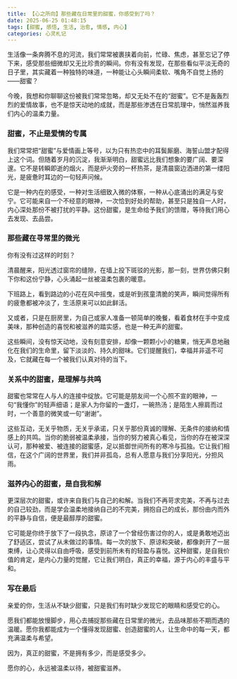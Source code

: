 ```yaml
---
title: 【心之所向】那些藏在日常里的甜蜜，你感受到了吗？
date: 2025-06-25 01:48:15
tags: [甜蜜, 感悟, 生活, 治愈, 情感, 内心]
categories: 心灵札记
---
```


生活像一条奔腾不息的河流，我们常常被裹挟着向前，忙碌、焦虑，甚至忘记了停下来，感受那些细微却又无比珍贵的瞬间。你有没有发现，在那些看似平淡无奇的日子里，其实藏着一种独特的味道，一种能让心头瞬间柔软、嘴角不自觉上扬的——甜蜜？

今晚，我想和你聊聊这份被我们常常忽略，却又无处不在的“甜蜜”。它不是轰轰烈烈的爱情故事，也不是惊天动地的成就，而是那些渗透在日常肌理中，悄然滋养我们内心的温柔力量。

### 甜蜜，不止是爱情的专属

我们常常把“甜蜜”与爱情画上等号，以为只有热恋中的耳鬓厮磨、海誓山盟才配得上这个词。但随着岁月的沉淀，我渐渐明白，甜蜜远比我们想象的要广阔、要深邃。它不是转瞬即逝的烟火，而是炉火旁的一杯热茶，是清晨窗边洒进的第一缕阳光，是疲惫时耳边的一句轻声问候。

它是一种内在的感受，一种对生活细致入微的体察，一种从心底涌出的满足与安宁。它可能来自一个不经意的眼神，一次恰到好处的帮助，甚至只是独自一人时，内心深处那份不被打扰的平静。这份甜蜜，是生命给予我们的馈赠，等待我们用心去发现、去品尝。

### 那些藏在寻常里的微光

你有没有过这样的时刻？

清晨醒来，阳光透过窗帘的缝隙，在墙上投下斑驳的光影，那一刻，世界仿佛只剩下你和这份宁静，心头涌起一丝被温柔包裹的暖意。

下班路上，看到路边的小花在风中摇曳，或是听到孩童清脆的笑声，瞬间觉得所有的疲惫都被冲淡了，生活原来可以如此鲜活。

又或者，只是在厨房里，为自己或家人准备一顿简单的晚餐，看着食材在手中变成美味，那种创造的喜悦和被滋养的踏实感，也是一种无声的甜蜜。

这些瞬间，没有惊天动地，没有刻意安排，却像一颗颗小小的糖果，悄无声息地融化在我们的生命里，留下淡淡的、持久的甜味。它们提醒我们，幸福并非遥不可及，它就藏在每一个被我们认真对待的当下。

### 关系中的甜蜜，是理解与共鸣

甜蜜也常常在人与人的连接中绽放。它可能是朋友间一个心照不宣的眼神，一句“我懂你”的轻声细语；是家人为你留的一盏灯，一碗热汤；是陌生人擦肩而过时，一个善意的微笑或一句“谢谢”。

这些互动，无关乎物质，无关乎承诺，只关乎那份真诚的理解、无条件的接纳和情感上的共鸣。当你的脆弱被温柔承接，当你的努力被真心看见，当你的存在被深深认可，那种被爱、被连接的甜蜜感，足以抵御世间所有的寒冷与孤独。它让我们相信，在这个广阔的世界里，我们并非孤岛，总有人愿意与我们分享阳光，分担风雨。

### 滋养内心的甜蜜，是自我和解

更深层次的甜蜜，或许来自我们与自己的和解。当我们不再苛求完美，不再与过去的自己较劲，而是学会温柔地接纳自己的不完美，拥抱自己的成长，那份由内而外的平静与自信，便是最醇厚的甜蜜。

它可能是你终于放下了一段执念，原谅了一个曾经伤害过你的人，或是勇敢地迈出了舒适区，尝试了从未做过的事情。每一次的放下、原谅和突破，都像剥开了一层束缚，让心灵得以自由呼吸，感受到前所未有的轻盈与喜悦。这种甜蜜，是自我价值的肯定，是内心力量的觉醒，它让我们明白，真正的幸福，源于内心的丰盛与平和。

### 写在最后

亲爱的你，生活从不缺少甜蜜，只是我们有时缺少发现它的眼睛和感受它的心。

愿我们都能放慢脚步，用心去捕捉那些藏在日常里的微光，去品味那些不期而遇的温暖。愿你我都能成为一个懂得发现甜蜜、创造甜蜜的人，让生命中的每一天，都充满温柔与希望。

因为，真正的甜蜜，不是拥有多少，而是感受多少。

愿你的心，永远被温柔以待，被甜蜜滋养。